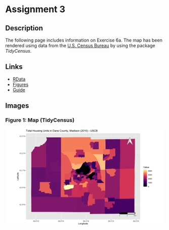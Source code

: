 # Assignment 3

## Description

The following page includes information on Exercise 6a. The map has been rendered using data from the [U.S. Census Bureau](https://www.census.gov/) by using the package *TidyCensus*.

## Links

* [RData](https://github.com/yadhav13/LA558_Yadhav_Deerpaul/tree/main/Lectures/3_Lecture6A/r)
* [Figures](https://github.com/yadhav13/LA558_Yadhav_Deerpaul/tree/main/Lectures/3_Lecture6A/figures)
* [Guide](https://github.com/yadhav13/LA558_Yadhav_Deerpaul/blob/main/Lectures/3_Lecture6A/guide.txt)

## Images

### Figure 1: Map (TidyCensus)

![Map](https://raw.githubusercontent.com/yadhav13/LA558_Yadhav_Deerpaul/main/Lectures/3_Lecture6A/figures/1_housingunits-tc_map.png)
